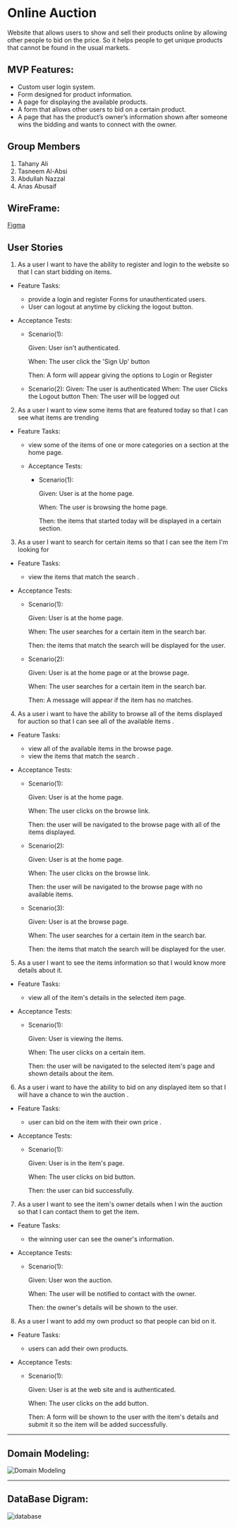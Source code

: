 # Online Auction

Website that allows users to show and sell their products online by allowing other people to bid on the price. So it helps people to get unique products that cannot be found in the usual markets.  

##  MVP Features:
- Custom user login system.
- Form designed for product information.
- A page for displaying the available products.
- A form that allows other users to bid on a certain product.
- A page that has the product’s owner’s information shown after someone wins the bidding and wants to connect with the owner.


## Group Members 
1. Tahany Ali
2. Tasneem Al-Absi
3. Abdullah Nazzal
4. Anas Abusaif

## WireFrame:

[Figma](https://www.figma.com/file/VtVVKm623TA3aM68s7CbvO/Untitled?node-id=0%3A1)

## User Stories

1. As a user I want to have the ability to register and login to the website so that I can start bidding on items.

  - Feature Tasks:

    * provide a login and register Forms for unauthenticated users.
    * User can logout at anytime by clicking the logout button.

  - Acceptance Tests:
    * Scenario(1):

      Given: User isn't authenticated.

      When: The user click the 'Sign Up' button

      Then: A form will appear giving the options to Login or Register
    * Scenario(2):
      Given: The user is authenticated
      When: The user Clicks the Logout button
      Then: The user will be logged out

2. As a user I want to view some items that are featured today so that I can see what items are trending

- Feature Tasks:

    * view some of the items of one or more categories on a section at the home page.

  - Acceptance Tests:

    * Scenario(1):

      Given: User is at the home page.

      When: The user is browsing the home page.

      Then: the items that started today will be displayed in a certain section.
3. As a user I want to search for certain items so that I can see the item I'm looking for

- Feature Tasks:

  * view the items that match the search .

- Acceptance Tests:
 
   * Scenario(1):

      Given: User is at the home page.

      When: The user searches for a certain item in the search bar.

      Then: the items that match the search will be displayed for the user.
      
  * Scenario(2):

      Given: User is at the home page or at the browse page.

      When: The user searches for a certain item in the search bar.

      Then: A message will appear if the item has no matches. 
 
 
 
4. As a user i want to have the ability to browse all of the items displayed for auction so that I can see all of the available items . 

- Feature Tasks:

  * view all of the available items in the browse page.
  * view the items that match the search .

- Acceptance Tests:
 
   * Scenario(1):

      Given: User is at the home page.

      When: The user clicks on the browse link.

      Then: the user will be navigated to the browse page with all of the items displayed.
      
  * Scenario(2):

      Given: User is at the home page.

      When: The user clicks on the browse link.

      Then: the user will be navigated to the browse page with no available items.
 
   * Scenario(3):

      Given: User is at the browse page.

      When: The user searches for a certain item in the search bar.

      Then: the items that match the search will be displayed for the user.
      
5. As a user I want to see the items information so that I would know more details about it.

- Feature Tasks:

  * view all of the item's details in the selected item page.
  

- Acceptance Tests:
 
   * Scenario(1):

      Given: User is viewing the items.

      When: The user clicks on a certain item.

      Then: the user will be navigated to the selected item's page and shown details about the item.
      
6. As a user i want to have the ability to bid on any displayed item so that I will have a chance to win the auction .

- Feature Tasks:

  * user can bid on the item with their own price .
  

- Acceptance Tests:
 
   * Scenario(1):

      Given: User is in the item's page.

      When: The user clicks on bid button.

      Then: the user can bid successfully.
      
7. As a user I want to see the item's owner details when I win the auction so that I can contact them to get the item.

- Feature Tasks:

  * the winning user can see the owner's information.
  

- Acceptance Tests:
 
   * Scenario(1):

      Given: User won the auction.

      When: The user will be notified to contact with the owner.

      Then: the owner's details will be shown to the user.     

   
8. As a user I want to add my own product so that people can bid on it.

- Feature Tasks:

  * users can add their own products.
  

- Acceptance Tests:
 
   * Scenario(1):

      Given: User is at the web site and is authenticated.

      When: The user clicks on the add button.

      Then: A form will be shown to the user with the item's details and submit it so the item will be added successfully.
      
---

## Domain Modeling:

![Domain Modeling](https://i.ibb.co/pzg0sWk/Domain-Modeling.png)

---

## DataBase Digram:

![database](https://i.ibb.co/Q6yDZ01/database.png)
